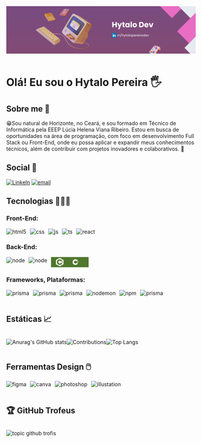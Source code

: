 <div style="display: flex;">
  <img aling="center" alt="banner" src="./img/banner.png">
</div><br>

# Olá! Eu sou o Hytalo Pereira 🖐️

## Sobre me 📖
😁Sou natural de Horizonte, no Ceará, e sou formado em Técnico de Informática pela EEEP Lúcia Helena Viana Ribeiro. Estou em busca de oportunidades na área de programação, com foco em desenvolvimento Full Stack ou Front-End, onde eu possa aplicar e expandir meus conhecimentos técnicos, além de contribuir com projetos inovadores e colaborativos. 🚀

## Social 📱

[![LinkeIn](https://img.shields.io/badge/LinkedIn-0077B5?style=for-the-badge&logo=linkedin&logoColor=white)](https://www.linkedin.com/in/hytalopereiradev/)
[![email](https://img.shields.io/badge/Gmail-D14836?style=for-the-badge&logo=gmail&logoColor=white)](mailto:hytalodev@gmail.com)

## Tecnologias 👨🏼‍💻

### Front-End:

<div style="display: flex; gap: 10px;">

  <img align="center" alt="html5" src="https://img.shields.io/badge/HTML5-E34F26?style=for-the-badge&logo=html5&logoColor=white" />
  <img align="center" alt="css" src="https://img.shields.io/badge/CSS3-1572B6?style=for-the-badge&logo=css3&logoColor=white" />
  <img align="center" alt="js" src="https://img.shields.io/badge/JavaScript-F7DF1E?style=for-the-badge&logo=javascript&logoColor=black" />
  <img align="center" alt="ts" src="https://img.shields.io/badge/TypeScript-007ACC?style=for-the-badge&logo=typescript&logoColor=white" />
  <img align="center" alt="react" src="https://img.shields.io/badge/React-20232A?style=for-the-badge&logo=react&logoColor=61DAFB">


</div>

### Back-End:

<div style="display: flex; gap: 10px;">

  <img align="center" alt="node" src="https://img.shields.io/badge/Node.js-43853D?style=for-the-badge&logo=node.js&logoColor=white">
  <img align="center" alt="node" src="https://img.shields.io/badge/MySQL-00000F?style=for-the-badge&logo=mysql&logoColor=white">
  <img align="center" alt="c#" src="./img/badge.png" width="100px">
  
</div>

### Frameworks, Plataformas:

<div style="display: flex; gap: 10px;">

  <img align="center" alt="prisma" src="https://img.shields.io/badge/github-%23121011.svg?style=for-the-badge&logo=github&logoColor=white">
  <img align="center" alt="prisma" src="https://img.shields.io/badge/git-%23F05033.svg?style=for-the-badge&logo=git&logoColor=white">
  <img align="center" alt="prisma" src="https://img.shields.io/badge/Next-black?style=for-the-badge&logo=next.js&logoColor=white">
  <img align="center" alt="nodemon" src="https://img.shields.io/badge/NODEMON-%23323330.svg?style=for-the-badge&logo=nodemon&logoColor=%BBDEAD">
  <img align="center" alt="npm" src="https://img.shields.io/badge/NPM-%23CB3837.svg?style=for-the-badge&logo=npm&logoColor=white">
  <img align="center" alt="prisma" src="https://img.shields.io/badge/Prisma-3982CE?style=for-the-badge&logo=Prisma&logoColor=white">

</div>

<br/>

## Estáticas 📈

<div style="display: flex; flex-wrap: wrap; width: 60dvw;">

  ![Anurag's GitHub stats](https://github-readme-stats.vercel.app/api?username=hytalodev&theme=dracula&hide_border=false&include_all_commits=false&count_private=false)

  ![Contributions](https://nirzak-streak-stats.vercel.app/?user=hytalodev&theme=dracula&hide_border=false)

  ![Top Langs](https://github-readme-stats.vercel.app/api/top-langs/?username=hytalodev&theme=dracula&hide_border=false&include_all_commits=false&count_private=false&layout=compact)

</div>

## Ferramentas Design 🖱️

<div style="display: flex; gap: 10px; flex-wrap: wrap;">
  <img align="center" alt="figma" src="https://img.shields.io/badge/Figma-F24E1E?style=for-the-badge&logo=figma&logoColor=white">
  <img align="center" alt="canva" src="https://img.shields.io/badge/Canva-%2300C4CC.svg?&style=for-the-badge&logo=Canva&logoColor=white">
  <img align="center" alt="photoshop" src="https://img.shields.io/badge/Adobe%20Photoshop-31A8FF?style=for-the-badge&logo=Adobe%20Photoshop&logoColor=black">
  <img align="center" alt="illustation" src="https://img.shields.io/badge/Adobe%20Illustrator-FF9A00?style=for-the-badge&logo=adobe%20illustrator&logoColor=white">
</div><br>

## 🏆 GitHub Trofeus

<div style="display: flex; gap: 10px; flex-wrap: wrap;">

![topic github trofis](https://github-profile-trophy.vercel.app/?username=hytalodev&theme=dracula&no-frame=true&no-bg=false&margin-w=4)

</div>